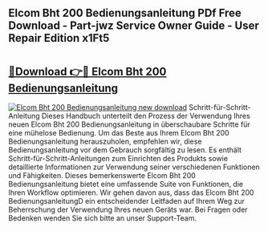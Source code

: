 ## Elcom Bht 200 Bedienungsanleitung PDf Free Download - Part-jwz Service Owner Guide - User Repair Edition x1Ft5

# <h2><a href="http://df5u1g.blite.top/?on=Elcom+Bht+200+Bedienungsanleitung">🔗Download 👉🔴 Elcom Bht 200 Bedienungsanleitung</a></h2>

[![Elcom Bht 200 Bedienungsanleitung new download](https://i.imgur.com/lujVjoI.png)](http://df5u1g.blite.top/?on=Elcom+Bht+200+Bedienungsanleitung)
Schritt-für-Schritt-Anleitung Dieses Handbuch unterteilt den Prozess der Verwendung Ihres neuen Elcom Bht 200 Bedienungsanleitung in überschaubare Schritte für eine mühelose Bedienung. Um das Beste aus Ihrem Elcom Bht 200 Bedienungsanleitung herauszuholen, empfehlen wir, diese Bedienungsanleitung vor dem Gebrauch sorgfältig zu lesen. Es enthält Schritt-für-Schritt-Anleitungen zum Einrichten des Produkts sowie detaillierte Informationen zur Verwendung seiner verschiedenen Funktionen und Fähigkeiten. Dieses bemerkenswerte Elcom Bht 200 Bedienungsanleitung bietet eine umfassende Suite von Funktionen, die Ihren Workflow optimieren. Wir gehen davon aus, dass das Elcom Bht 200 BedienungsanleitungD ein entscheidender Leitfaden auf Ihrem Weg zur Beherrschung der Verwendung Ihres neuen Geräts war. Bei Fragen oder Bedenken wenden Sie sich bitte an unser Support-Team.
